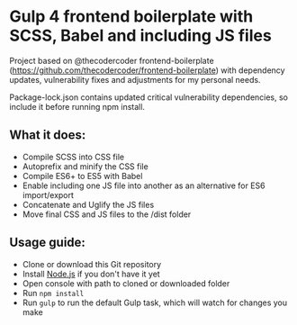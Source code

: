 <h1>Gulp 4 frontend boilerplate with SCSS, Babel and including JS files</h1>

Project based on @thecodercoder frontend-boilerplate (https://github.com/thecodercoder/frontend-boilerplate) with dependency updates, vulnerability fixes and adjustments for my personal needs.

Package-lock.json contains updated critical vulnerability dependencies, so include it before running npm install.

<h2>What it does:</h2>
<ul>
  <li>Compile SCSS into CSS file</li>
  <li>Autoprefix and minify the CSS file</li>
  <li>Compile ES6+ to ES5 with Babel</li>
  <li>Enable including one JS file into another as an alternative for ES6 import/export</li>
  <li>Concatenate and Uglify the JS files</li>
  <li>Move final CSS and JS files to the /dist folder</li>
</ul>

<h2>Usage guide:</h2>
<ul>
  <li>Clone or download this Git repository</li>
  <li>Install <a href="https://nodejs.org/en/" rel="nofollow">Node.js</a> if you don't have it yet</li>
  <li>Open console with path to cloned or downloaded folder</li>
  <li>Run <code>npm install</code></li>
  <li>Run <code>gulp</code> to run the default Gulp task, which will watch for changes you make</li>
</ul>
